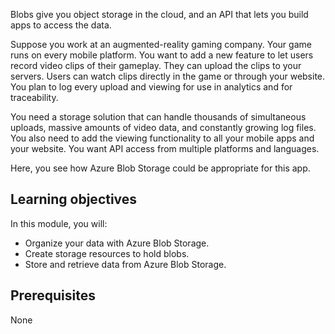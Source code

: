 Blobs give you object storage in the cloud, and an API that lets you build apps to access the data.

Suppose you work at an augmented-reality gaming company. Your game runs on every mobile platform. You want to add a new feature to let users record video clips of their gameplay. They can upload the clips to your servers. Users can watch clips directly in the game or through your website. You plan to log every upload and viewing for use in analytics and for traceability.

You need a storage solution that can handle thousands of simultaneous uploads, massive amounts of video data, and constantly growing log files. You also need to add the viewing functionality to all your mobile apps and your website. You want API access from multiple platforms and languages.

Here, you see how Azure Blob Storage could be appropriate for this app.

## Learning objectives

In this module, you will:

- Organize your data with Azure Blob Storage.
- Create storage resources to hold blobs.
- Store and retrieve data from Azure Blob Storage.

## Prerequisites  

None

